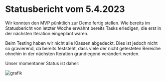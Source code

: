 # Statusbericht vom 5.4.2023

Wir konnten den MVP pünktlich zur Demo fertig stellen.
Wie bereits im Statusbericht von letzter Woche erwähnt bereits Tasks erledigen, 
die erst in der nächsten Iteration eingeplant waren.

Beim Testing haben wir nicht alle Klassen abgedeckt. 
Dies ist jedoch nicht so gravierend, da bereits feststeht, dass viele der nicht getesteten Bereiche ohnehin in 
der nächsten Iteration grundlegend verändert werden.

Unser momentaner Status ist daher:


![grafik](https://user-images.githubusercontent.com/101128608/223585134-072542c5-673e-46ef-afc6-24a940dd330c.png)
